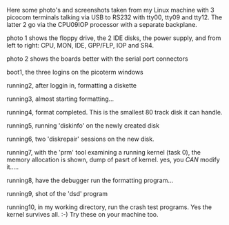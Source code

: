 Here some photo's and screenshots taken from my Linux machine with 3 picocom
terminals talking via USB to RS232 with tty00, tty09 and tty12. The latter 2
go via the CPU09IOP processor with a separate backplane.

photo 1 shows the floppy drive, the 2 IDE disks, the power supply, and from
left to right: CPU, MON, IDE, GPP/FLP, IOP and SR4.

photo 2 shows the boards better with the serial port connectors

boot1, the three logins on the picoterm windows

running2, after loggin in, formatting a diskette

running3, almost starting formatting...

running4, format completed. This is the smallest 80 track disk it can handle.

running5, running 'diskinfo' on the newly created disk

running6, two 'diskrepair' sessions on the new disk.

running7, with the 'prm' tool examining a running kernel (task 0), the memory
allocation is shown, dump of pasrt of kernel. yes, you _CAN_ modify it.....

running8, have the debugger run the formatting program...

running9, shot of the 'dsd' program

running10, in my working directory, run the crash test programs. Yes the kernel 
survives all. :-) Try these on your machine too.




